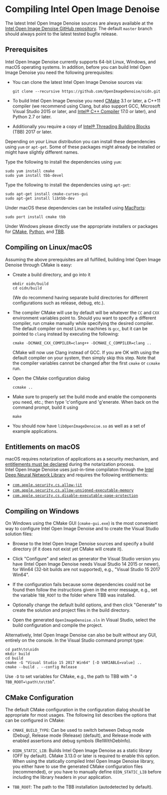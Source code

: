 Compiling Intel Open Image Denoise
==================================

The latest Intel Open Image Denoise sources are always available at the
[Intel Open Image Denoise GitHub repository](http://github.com/OpenImageDenoise/oidn).
The default `master` branch should always point to the latest tested bugfix
release.

Prerequisites
-------------

Intel Open Image Denoise currently supports 64-bit Linux, Windows, and macOS
operating systems. In addition, before you can build Intel Open Image Denoise
you need the following prerequisites:

-   You can clone the latest Intel Open Image Denoise sources via:

        git clone --recursive https://github.com/OpenImageDenoise/oidn.git

-   To build Intel Open Image Denoise you need [CMake](http://www.cmake.org)
    3.1 or later, a C++11 compiler (we recommend using Clang, but also support
    GCC, Microsoft Visual Studio 2015 or later, and
    [Intel® C++ Compiler](https://software.intel.com/en-us/c-compilers) 17.0 or
    later), and Python 2.7 or later.
-   Additionally you require a copy of [Intel® Threading Building
    Blocks](https://www.threadingbuildingblocks.org/) (TBB) 2017 or later.

Depending on your Linux distribution you can install these dependencies
using `yum` or `apt-get`. Some of these packages might already be installed or
might have slightly different names.

Type the following to install the dependencies using `yum`:

    sudo yum install cmake
    sudo yum install tbb-devel

Type the following to install the dependencies using `apt-get`:

    sudo apt-get install cmake-curses-gui
    sudo apt-get install libtbb-dev

Under macOS these dependencies can be installed using
[MacPorts](http://www.macports.org/):

    sudo port install cmake tbb

Under Windows please directly use the appropriate installers or packages for
[CMake](https://cmake.org/download/),
[Python](https://www.python.org/downloads/),
and [TBB](https://github.com/01org/tbb/releases).


Compiling on Linux/macOS
------------------------

Assuming the above prerequisites are all fulfilled, building Intel Open Image
Denoise through CMake is easy:

-   Create a build directory, and go into it

        mkdir oidn/build
        cd oidn/build

    (We do recommend having separate build directories for different
    configurations such as release, debug, etc.).

-   The compiler CMake will use by default will be whatever the `CC` and
    `CXX` environment variables point to. Should you want to specify a
    different compiler, run cmake manually while specifying the desired
    compiler. The default compiler on most Linux machines is `gcc`, but
    it can be pointed to `clang` instead by executing the following:

        cmake -DCMAKE_CXX_COMPILER=clang++ -DCMAKE_C_COMPILER=clang ..

    CMake will now use Clang instead of GCC. If you are OK with using
    the default compiler on your system, then simply skip this step.
    Note that the compiler variables cannot be changed after the first
    `cmake` or `ccmake` run.

-   Open the CMake configuration dialog

        ccmake ..

-   Make sure to properly set the build mode and enable the components you
    need, etc.; then type 'c'onfigure and 'g'enerate. When back on the
    command prompt, build it using

        make

-   You should now have `libOpenImageDenoise.so` as well as a set of example
    applications.


Entitlements on macOS
---------------------

macOS requires notarization of applications as a security mechanism, and 
[entitlements must be declared](https://developer.apple.com/documentation/bundleresources/entitlements)
during the notarization process.  
Intel Open Image Denoise uses just-in-time compilaton through the [Intel Deep Neural Network Library](https://intel.github.io/mkl-dnn/) and requires the following entitlements:

-    [`com.apple.security.cs.allow-jit`](https://developer.apple.com/documentation/bundleresources/entitlements/com_apple_security_cs_allow-jit)
-    [`com.apple.security.cs.allow-unsigned-executable-memory`](https://developer.apple.com/documentation/bundleresources/entitlements/com_apple_security_cs_allow-unsigned-executable-memory)
-    [`com.apple.security.cs.disable-executable-page-protection`](https://developer.apple.com/documentation/bundleresources/entitlements/com_apple_security_cs_disable-executable-page-protection)


Compiling on Windows
--------------------

On Windows using the CMake GUI (`cmake-gui.exe`) is the most convenient way to
configure Intel Open Image Denoise and to create the Visual Studio solution
files:

-   Browse to the Intel Open Image Denoise sources and specify a build directory
    (if it does not exist yet CMake will create it).

-   Click "Configure" and select as generator the Visual Studio version you
    have (Intel Open Image Denoise needs Visual Studio 14 2015 or newer), for
    Win64 (32-bit builds are not supported), e.g., "Visual Studio 15 2017 Win64".

-   If the configuration fails because some dependencies could not be found
    then follow the instructions given in the error message, e.g., set the
    variable `TBB_ROOT` to the folder where TBB was installed.

-   Optionally change the default build options, and then click "Generate" to
    create the solution and project files in the build directory.

-   Open the generated `OpenImageDenoise.sln` in Visual Studio, select the
    build configuration and compile the project.


Alternatively, Intel Open Image Denoise can also be built without any GUI,
entirely on the console. In the Visual Studio command prompt type:

    cd path\to\oidn
    mkdir build
    cd build
    cmake -G "Visual Studio 15 2017 Win64" [-D VARIABLE=value] ..
    cmake --build . --config Release

Use `-D` to set variables for CMake, e.g., the path to TBB with "`-D
TBB_ROOT=\path\to\tbb`".


CMake Configuration
-------------------

The default CMake configuration in the configuration dialog should be appropriate
for most usages. The following list describes the options that can be configured
in CMake:

- `CMAKE_BUILD_TYPE`: Can be used to switch between Debug mode
  (Debug), Release mode (Release) (default), and Release mode with
  enabled assertions and debug symbols (RelWithDebInfo).

- `OIDN_STATIC_LIB`: Builds Intel Open Image Denoise as a static library (OFF by
  default). CMake 3.13.0 or later is required to enable this option. When using
  the statically compiled Intel Open Image Denoise library, you either have to
  use the generated CMake configuration files (recommended), or you have to
  manually define `OIDN_STATIC_LIB` before including the library headers in your
  application.

- `TBB_ROOT`: The path to the TBB installation (autodetected by default).
